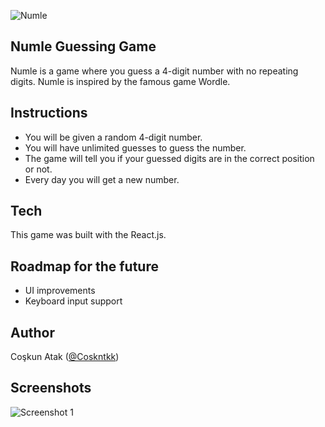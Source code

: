 ![Numle ]( https://i.imgur.com/cAd8Txw.png )

## Numle Guessing Game

Numle is a game where you guess a 4-digit number with no repeating digits.
Numle is inspired by the famous game Wordle.


## Instructions

- You will be given a random 4-digit number.
- You will have unlimited guesses to guess the number.
- The game will tell you if your guessed digits are in the correct position or not.
- Every day you will get a new number.


## Tech 

This game was built with the React.js.


## Roadmap for the future

- UI improvements
- Keyboard input support


## Author

Coşkun Atak ([@Coskntkk](https://github.com/Coskntkk))


## Screenshots

![ Screenshot 1 ]( https://i.imgur.com/lFgUlSH.png )

